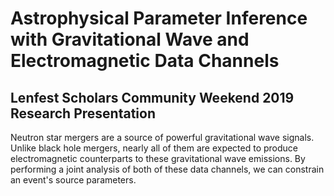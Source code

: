 # Astrophysical Parameter Inference with Gravitational Wave and Electromagnetic Data Channels

## Lenfest Scholars Community Weekend 2019 Research Presentation

Neutron star mergers are a source of powerful gravitational wave signals.
Unlike black hole mergers, nearly all of them are expected to produce electromagnetic counterparts to these gravitational wave emissions.
By performing a joint analysis of both of these data channels, we can constrain an event's source parameters.
